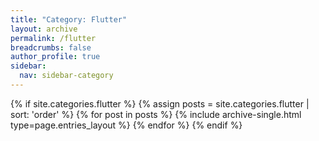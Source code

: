 ```yaml
---
title: "Category: Flutter"
layout: archive
permalink: /flutter
breadcrumbs: false
author_profile: true
sidebar:
  nav: sidebar-category
---
```


{% if site.categories.flutter %}
{% assign posts = site.categories.flutter | sort: 'order' %}
{% for post in posts %} {% include archive-single.html type=page.entries_layout %} {% endfor %}
{% endif %}
